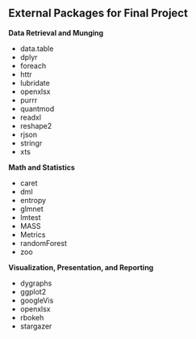 ## External Packages for Final Project


**Data Retrieval and Munging**

- data.table
- dplyr
- foreach
- httr
- lubridate
- openxlsx
- purrr
- quantmod
- readxl
- reshape2
- rjson
- stringr
- xts

**Math and Statistics**

- caret
- dml
- entropy
- glmnet
- lmtest
- MASS
- Metrics
- randomForest
- zoo

**Visualization, Presentation, and Reporting**

- dygraphs
- ggplot2
- googleVis
- openxlsx
- rbokeh
- stargazer